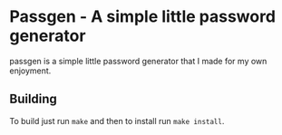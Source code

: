 # Passgen - A simple little password generator

passgen is a simple little password generator that I made for my own enjoyment.

## Building

To build just run `make` and then to install run `make install`.
